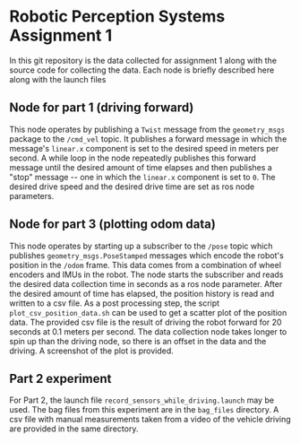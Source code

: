 # Robotic Perception Systems Assignment 1

In this git repository is the data collected for assignment 1 along with the source code for collecting the data. Each node is briefly described here along with the launch files

## Node for part 1 (driving forward)

This node operates by publishing a `Twist` message from the `geometry_msgs` package to the `/cmd_vel` topic. It publishes a forward message in which the message's `linear.x` component is set to the desired speed in meters per second. A while loop in the node repeatedly publishes this forward message until the desired amount of time elapses and then publishes a "stop" message -- one in which the `linear.x` component is set to `0`. The desired drive speed and the desired drive time are set as ros node parameters.

## Node for part 3 (plotting odom data)

This node operates by starting up a subscriber to the `/pose` topic which publishes `geometry_msgs.PoseStamped` messages which encode the robot's position in the `/odom` frame. This data comes from a combination of wheel encoders and IMUs in the robot. The node starts the subscriber and reads the desired data collection time in seconds as a ros node parameter. After the desired amount of time has elapsed, the position history is read and written to a csv file. As a post processing step, the script `plot_csv_position_data.sh` can be used to get a scatter plot of the position data. The provided csv file is the result of driving the robot forward for 20 seconds at 0.1 meters per second. The data collection node takes longer to spin up than the driving node, so there is an offset in the data and the driving. A screenshot of the plot is provided.

## Part 2 experiment

For Part 2, the launch file `record_sensors_while_driving.launch` may be used. The bag files from this experiment are in the `bag_files` directory. A csv file with manual measurements taken from a video of the vehicle driving are provided in the same directory.
